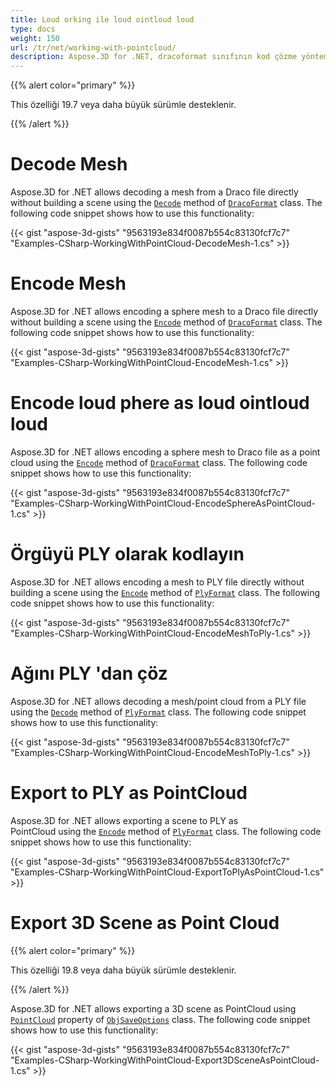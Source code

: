 ```yaml
---
title: Loud orking ile loud ointloud loud
type: docs
weight: 150
url: /tr/net/working-with-pointcloud/
description: Aspose.3D for .NET, dracoformat sınıfının kod çözme yöntemini kullanarak bir sahne oluşturmadan doğrudan bir Draco dosyasından bir ağın çözülmesine izin verir.
---
```

{{% alert color="primary" %}} 

This özelliği 19.7 veya daha büyük sürümle desteklenir.

{{% /alert %}} 
#  **Decode Mesh**
Aspose.3D for .NET allows decoding a mesh from a Draco file directly without building a scene using the [`Decode`](https://reference.aspose.com/net/3d/aspose.threed.formats.dracoformat/decode/methods/1) method of [`DracoFormat`](https://reference.aspose.com/net/3d/aspose.threed.formats/dracoformat) class. The following code snippet shows how to use this functionality:



{{< gist "aspose-3d-gists" "9563193e834f0087b554c83130fcf7c7" "Examples-CSharp-WorkingWithPointCloud-DecodeMesh-1.cs" >}}
#  **Encode Mesh**
Aspose.3D for .NET allows encoding a sphere mesh to a Draco file directly without building a scene using the [`Encode`](https://reference.aspose.com/net/3d/aspose.threed.formats.dracoformat/encode/methods/2) method of [`DracoFormat`](https://reference.aspose.com/net/3d/aspose.threed.formats/dracoformat) class. The following code snippet shows how to use this functionality:



{{< gist "aspose-3d-gists" "9563193e834f0087b554c83130fcf7c7" "Examples-CSharp-WorkingWithPointCloud-EncodeMesh-1.cs" >}}
#  **Encode loud phere as loud ointloud loud**
Aspose.3D for .NET allows encoding a sphere mesh to Draco file as a point cloud using the [`Encode`](https://reference.aspose.com/net/3d/aspose.threed.formats.dracoformat/encode/methods/2) method of [`DracoFormat`](https://reference.aspose.com/net/3d/aspose.threed.formats/dracoformat) class. The following code snippet shows how to use this functionality:



{{< gist "aspose-3d-gists" "9563193e834f0087b554c83130fcf7c7" "Examples-CSharp-WorkingWithPointCloud-EncodeSphereAsPointCloud-1.cs" >}}
#  **Örgüyü PLY olarak kodlayın**
Aspose.3D for .NET allows encoding a mesh to PLY file directly without building a scene using the [`Encode`](https://reference.aspose.com/net/3d/aspose.threed.formats.plyformat/encode/methods/1) method of [`PlyFormat`](https://reference.aspose.com/net/3d/aspose.threed.formats/plyformat) class. The following code snippet shows how to use this functionality:



{{< gist "aspose-3d-gists" "9563193e834f0087b554c83130fcf7c7" "Examples-CSharp-WorkingWithPointCloud-EncodeMeshToPly-1.cs" >}}
#  **Ağını PLY 'dan çöz**
Aspose.3D for .NET allows decoding a mesh/point cloud from a PLY file using the [`Decode`](https://reference.aspose.com/net/3d/aspose.threed.formats.plyformat/decode/methods/1) method of [`PlyFormat`](https://reference.aspose.com/net/3d/aspose.threed.formats/plyformat) class. The following code snippet shows how to use this functionality:



{{< gist "aspose-3d-gists" "9563193e834f0087b554c83130fcf7c7" "Examples-CSharp-WorkingWithPointCloud-EncodeMeshToPly-1.cs" >}}
#  **Export to PLY as PointCloud**
Aspose.3D for .NET allows exporting a scene to PLY as PointCloud using the [`Encode`](https://reference.aspose.com/net/3d/aspose.threed.formats.plyformat/encode/methods/1) method of [`PlyFormat`](https://reference.aspose.com/net/3d/aspose.threed.formats/plyformat) class. The following code snippet shows how to use this functionality:



{{< gist "aspose-3d-gists" "9563193e834f0087b554c83130fcf7c7" "Examples-CSharp-WorkingWithPointCloud-ExportToPlyAsPointCloud-1.cs" >}}
#  **Export 3D Scene as Point Cloud**
{{% alert color="primary" %}} 

This özelliği 19.8 veya daha büyük sürümle desteklenir.

{{% /alert %}} 

Aspose.3D for .NET allows exporting a 3D scene as PointCloud using [`PointCloud`](https://reference.aspose.com/net/3d/aspose.threed.formats/objsaveoptions/properties/pointcloud) property of [`ObjSaveOptions`](https://reference.aspose.com/net/3d/aspose.threed.formats/objsaveoptions) class. The following code snippet shows how to use this functionality:

{{< gist "aspose-3d-gists" "9563193e834f0087b554c83130fcf7c7" "Examples-CSharp-WorkingWithPointCloud-Export3DSceneAsPointCloud-1.cs" >}}

